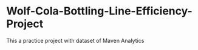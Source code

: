 # Wolf-Cola-Bottling-Line-Efficiency-Project
This a practice project with dataset of Maven Analytics
